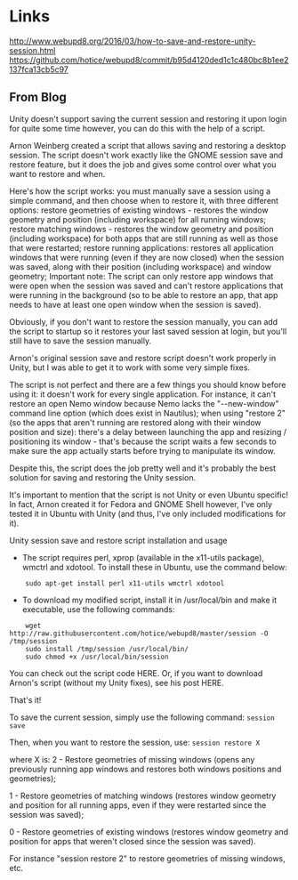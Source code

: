 # Links
http://www.webupd8.org/2016/03/how-to-save-and-restore-unity-session.html
https://github.com/hotice/webupd8/commit/b95d4120ded1c1c480bc8b1ee2137fca13cb5c97

## From Blog

Unity doesn't support saving the current session and restoring it upon login for quite some time however, you can do this with the help of a script.

Arnon Weinberg created a script that allows saving and restoring a desktop session. The script doesn't work exactly like the GNOME session save and restore feature, but it does the job and gives some control over what you want to restore and when.

Here's how the script works: you must manually save a session using a simple command, and then choose when to restore it, with three different options:
restore geometries of existing windows - restores the window geometry and position (including workspace) for all running windows;
restore matching windows - restores the window geometry and position (including workspace) for both apps that are still running as well as those that were restarted;
restore running applications: restores all application windows that were running (even if they are now closed) when the session was saved, along with their position (including workspace) and window geometry;
Important note: The script can only restore app windows that were open when the session was saved and can't restore applications that were running in the background (so to be able to restore an app, that app needs to have at least one open window when the session is saved).

Obviously, if you don't want to restore the session manually, you can add the script to startup so it restores your last saved session at login, but you'll still have to save the session manually.

Arnon's original session save and restore script doesn't work properly in Unity, but I was able to get it to work with some very simple fixes. 

The script is not perfect and there are a few things you should know before using it:
it doesn't work for every single application. For instance, it can't restore an open Nemo window because Nemo lacks the "--new-window" command line option (which does exist in Nautilus);
when using "restore 2" (so the apps that aren't running are restored along with their window position and size): there's a delay between launching the app and resizing / positioning its window - that's because the script waits a few seconds to make sure the app actually starts before trying to manipulate its window.

Despite this, the script does the job pretty well and it's probably the best solution for saving and restoring the Unity session.

It's important to mention that the script is not Unity or even Ubuntu specific! In fact, Arnon created it for Fedora and GNOME Shell however, I've only tested it in Ubuntu with Unity (and thus, I've only included modifications for it).


Unity session save and restore script installation and usage


* The script requires perl, xprop (available in the x11-utils package), wmctrl and xdotool. To install these in Ubuntu, use the command below:

```
	sudo apt-get install perl x11-utils wmctrl xdotool
```

* To download my modified script, install it in /usr/local/bin and make it executable, use the following commands:

```
	wget http://raw.githubusercontent.com/hotice/webupd8/master/session -O /tmp/session
	sudo install /tmp/session /usr/local/bin/
	sudo chmod +x /usr/local/bin/session
```

You can check out the script code HERE. Or, if you want to download Arnon's script (without my Unity fixes), see his post HERE.

That's it!

To save the current session, simply use the following command: `session save`

Then, when you want to restore the session, use: `session restore X`

where X is:
2 - Restore geometries of missing windows (opens any previously running app windows and restores both windows positions and geometries);

1 - Restore geometries of matching windows (restores window geometry and position for all running apps, even if they were restarted since the session was saved); 

0 - Restore geometries of existing windows (restores window geometry and position for apps that weren't closed since the session was saved).

For instance "session restore 2" to restore geometries of missing windows, etc.
